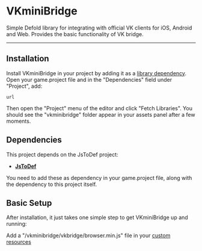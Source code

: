 # VKminiBridge
Simple Defold library for integrating with official VK clients for iOS, Android and Web.
Provides the basic functionality of VK bridge.

---

## Installation

Install VKminiBridge in your project by adding it as a [library dependency](https://www.defold.com/manuals/libraries/). Open your game.project file and in the "Dependencies" field under "Project", add:
```
url
```

Then open the "Project" menu of the editor and click "Fetch Libraries". You should see the "vkminibridge" folder appear in your assets panel after a few moments.

## Dependencies

This project depends on the JsToDef project:

* __[JsToDef](https://github.com/AGulev/jstodef)__

You need to add these as dependency in your game.project file, along with the dependency to this project itself.

## Basic Setup

After installation, it just takes one simple step to get VKminiBridge up and running:

Add a "/vkminibridge/vkbridge/browser.min.js" file in your [custom resources](https://defold.com/manuals/project-settings/#custom-resources)
